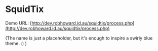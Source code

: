 SquidTix
========

Demo URL: [http://dev.robhoward.id.au/squidtix/process.php](http://dev.robhoward.id.au/squidtix/process.php)

(The name is just a placeholder, but it's enough to inspire a swirly blue theme. :) )
